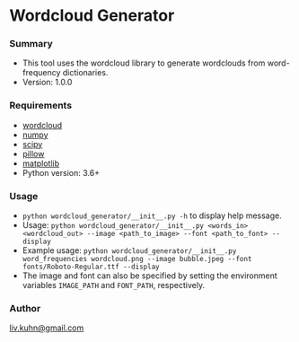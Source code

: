 # Wordcloud Generator #

### Summary ###

* This tool uses the wordcloud library to generate wordclouds from word-frequency dictionaries. 
* Version: 1.0.0

### Requirements ###

* [wordcloud](https://pypi.org/project/wordcloud/)
* [numpy](https://numpy.org/install/)
* [scipy](https://pypi.org/project/scipy/)
* [pillow](https://pypi.org/project/Pillow/)
* [matplotlib](https://pypi.org/project/matplotlib/)
* Python version: 3.6+

### Usage ###

* `python wordcloud_generator/__init__.py -h` to display help message.
* Usage: `python wordcloud_generator/__init__.py <words_in> <wordcloud_out> --image
  <path_to_image> --font <path_to_font> --display`
* Example usage: `python wordcloud_generator/__init__.py word_frequencies wordcloud.png --image
  bubble.jpeg --font fonts/Roboto-Regular.ttf --display`
* The image and font can also be specified by setting the environment variables
  `IMAGE_PATH` and `FONT_PATH`, respectively.

### Author ###

liv.kuhn@gmail.com
